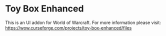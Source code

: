 # Toy Box Enhanced

This is an UI addon for World of Warcraft. For more information please visit: https://wow.curseforge.com/projects/toy-box-enhanced/files